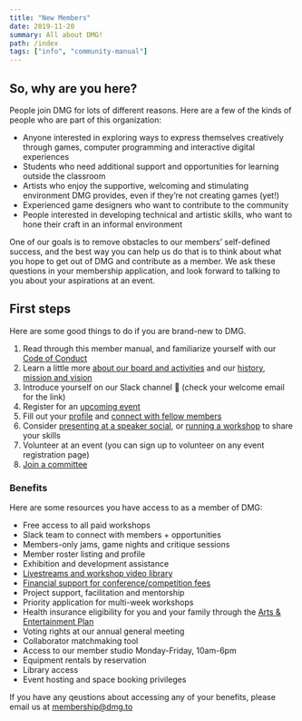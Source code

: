 ```yaml
---
title: "New Members"
date: 2019-11-20
summary: All about DMG!
path: /index
tags: ["info", "community-manual"]
---
```


## So, why are you here?

People join DMG for lots of different reasons. Here are a few of the kinds of people who are part of this organization:

- Anyone interested in exploring ways to express themselves creatively through games, computer programming and interactive digital experiences
- Students who need additional support and opportunities for learning outside the classroom
- Artists who enjoy the supportive, welcoming and stimulating environment DMG provides, even if they’re not creating games \(yet!\)
- Experienced game designers who want to contribute to the community
- People interested in developing technical and artistic skills, who want to hone their craft in an informal environment

One of our goals is to remove obstacles to our members’ self-defined success, and the best way you can help us do that is to think about what you hope to get out of DMG and contribute as a member. We ask these questions in your membership application, and look forward to talking to you about your aspirations at an event.

## First steps

Here are some good things to do if you are brand-new to DMG.

1. Read through this member manual, and familiarize yourself with our [Code of Conduct](https://manual.dmg.to/code-of-conduct)
2. Learn a little more [about our board and activities](https://dmg.to/about) and our [history, mission and vision](/manual/about-dmg/)
3. Introduce yourself on our Slack channel 👋 (check your welcome email for the link)
4. Register for an [upcoming event](https://dmg.to/events)
5. Fill out your [profile](https://dmg.to/members/profile/edit) and [connect with fellow members](https://dmg.to/members/social)
6. Consider [presenting at a speaker social](/manual/how-to-present-at-a-social/), or [running a workshop](https://dmg.to/applications/workshop-proposal) to share your skills
7. Volunteer at an event (you can sign up to volunteer on any event registration page)
8. [Join a committee](/tag/committees/)

### Benefits

Here are some resources you have access to as a member of DMG:

- Free access to all paid workshops
- Slack team to connect with members + opportunities
- Members-only jams, game nights and critique sessions
- Member roster listing and profile
- Exhibition and development assistance
- [Livestreams and workshop video library](https://dmg.to/members/bulletin)
- [Financial support for conference/competition fees](/manual/festival-fee-policy/)
- Project support, facilitation and mentorship
- Priority application for multi-week workshops
- Health insurance eligibility for you and your family through the [Arts & Entertainment Plan](https://www.aeplan.ca/guest)
- Voting rights at our annual general meeting
- Collaborator matchmaking tool
- Access to our member studio Monday-Friday, 10am-6pm
- Equipment rentals by reservation
- Library access
- Event hosting and space booking privileges

If you have any qeustions about accessing any of your benefits, please email us at [membership@dmg.to](mailto:membership@dmg.to)
